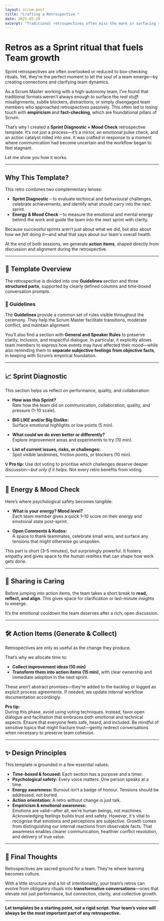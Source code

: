 ```yaml
---
layout: scrum-post
title: "Crafting a Retrospective "
date: 2025-05-29
excerpt: "Traditional retrospectives often miss the mark in surfacing real team dynamics. This article introduces a Sprint Diagnostic + Mood Check template—a retrospective format designed to reconnect teams with empiricism, emotional insight, and actionable outcomes. Built for high-autonomy teams facing communication gaps and workflow stagnation."
---
```


# Retros as a Sprint ritual that fuels Team growth

Sprint retrospectives are often overlooked or reduced to box-checking rituals. Yet, they’re the perfect moment to let the soul of a team emerge—by creating connections and clarifying team dynamics.

As a Scrum Master working with a high-autonomy team, I’ve found that traditional formats weren’t always enough to surface the *real stuff*: misalignments, subtle blockers, distractions, or simply disengaged team members who approached retrospectives passively. This often led to losing touch with **empiricism** and **fact-checking**, which are foundational pillars of Scrum.

That’s why I created a **Sprint Diagnostic + Mood Check** retrospective template. It’s not just a process—it’s a mirror, an emotional pulse check, and an action catalyst rolled into one. It was crafted in response to a moment where communication had become uncertain and the workflow began to feel stagnant.

Let me show you how it works.

---

## Why This Template?

This retro combines two complementary lenses:

- **Sprint Diagnostic** – to evaluate technical and behavioural challenges, celebrate achievements, and identify what should carry into the next sprint.
- **Energy & Mood Check** – to measure the emotional and mental energy behind the work and guide the team into the next sprint with clarity.

Because successful sprints aren’t just about what we *did*, but also about how we *felt* doing it—and what that says about our team's overall health.

At the end of both sessions, we generate **action items**, shaped directly from discussion and alignment during the retrospective.

---

## 🧭 Template Overview

The retrospective is divided into one **Guidelines** section and three **structured parts**, supported by clearly defined columns and time-boxed conversation prompts.

### 📝 Guidelines

The **Guidelines** provide a common set of rules visible throughout the ceremony. They help the Scrum Master facilitate transitions, moderate conflict, and maintain alignment.

You’ll also find a section with **General and Speaker Rules** to preserve clarity, inclusion, and respectful dialogue. In particular, it explicitly allows team members to express how events may have affected their mood—while also reminding them to **separate subjective feelings from objective facts**, in keeping with Scrum’s empirical foundation.

---

## 📈 Sprint Diagnostic

This section helps us reflect on performance, quality, and collaboration:

- **How was this Sprint?**  
  Rate how the team did on communication, collaboration, quality, and pressure (1–10 scale).

- **BIG LIKE and/or Big Dislike:**  
  Surface emotional highlights or low points (5 min).

- **What could we do even better or differently?**  
  Explore improvement areas and experiments to try (10 min).

- **List of current issues, risks, or challenges:**  
  Spot visible landmines, friction points, or blockers (10 min).

**💡 Pro tip:** Use dot voting to prioritise which challenges deserve deeper discussion—*but only if it helps*. Not every retro benefits from voting.

---

## 🔋 Energy & Mood Check

Here’s where psychological safety becomes tangible:

- **What is your energy? Mood level?**  
  Each team member gives a quick 1–10 score on their energy and emotional state post-sprint.

- **Open Comments & Kudos:**  
  A space to thank teammates, celebrate small wins, and surface any tensions that might otherwise go unspoken.

This part is short (3–5 minutes), but surprisingly powerful. It fosters empathy and gives space to the *human realities* that can shape how work gets done.

---

## 💜 Sharing is Caring

Before jumping into action items, the team takes a short break to **read, reflect, and align**. This gives space for clarification or last-minute insights to emerge.

It’s the emotional cooldown the team deserves after a rich, open discussion.

---

## 🛠️ Action Items (Generate & Collect)

Retrospectives are only as useful as the change they produce.

That’s why we allocate time to:

- **Collect improvement ideas (10 min)**
- **Transform them into action items (15 min)**, with clear ownership and immediate adoption in the next sprint.

These aren’t abstract promises—they’re added to the backlog or logged as explicit process agreements. If needed, we update internal workflow documentation accordingly.

**Pro tip:**  
During this phase, avoid using voting techniques. Instead, favor open dialogue and facilitation that embraces both emotional and technical aspects. Ensure that everyone feels safe, heard, and included. Be mindful of sensitive topics that might fracture trust—gently redirect conversations when necessary to preserve team cohesion.

---

## ✨ Design Principles

This template is grounded in a few essential values:

- **Time-boxed & focused:** Each section has a purpose and a timer.
- **Psychological safety:** Every voice matters. One person speaks at a time.
- **Energy awareness:** Burnout isn’t a badge of honour. Tensions should be addressed, not buried.
- **Action orientation:** A retro without change is just talk.
- **Empiricism & emotional awareness:**  
  Emotions are valid—after all, we’re human beings, not machines. Acknowledging feelings builds trust and safety. However, it's vital to recognise that emotions and perceptions are subjective. Growth comes from distinguishing our internal reactions from observable facts. That awareness enables clearer communication, healthier conflict resolution, and delivery of true value.

---

## 🧠 Final Thoughts

Retrospectives are sacred ground for a team. They're where learning becomes culture.

With a little structure and a lot of intentionality, your team’s retros can evolve from obligatory rituals into **transformative conversations**—ones that elevate not just performance, but connection, clarity, and collective growth.

---

**Let templates be a starting point, not a rigid script. Your team’s voice will always be the most important part of any retrospective.**

